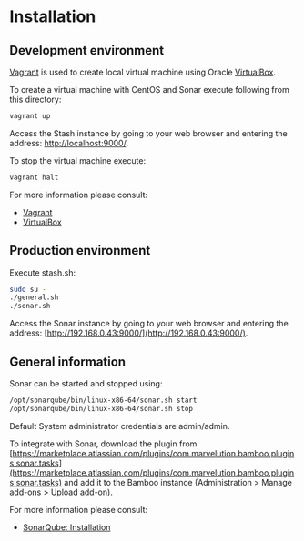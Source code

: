 Installation
============

Development environment
-----------------------

[Vagrant](http://www.vagrantup.com/) is used to create local virtual machine using Oracle [VirtualBox](https://www.virtualbox.org/).

To create a virtual machine with CentOS and Sonar execute following from this directory:

```bash
vagrant up
```

Access the Stash instance by going to your web browser and entering the address: [http://localhost:9000/](http://localhost:9000/).

To stop the virtual machine execute:

```bash
vagrant halt
```

For more information please consult:

* [Vagrant](http://www.vagrantup.com/)
* [VirtualBox](https://www.virtualbox.org/)

Production environment
----------------------

Execute stash.sh:

```bash
sudo su -
./general.sh
./sonar.sh
```

Access the Sonar instance by going to your web browser and entering the address: [http://192.168.0.43:9000/](http://192.168.0.43:9000/).


General information
-------------------

Sonar can be started and stopped using:

```bash
/opt/sonarqube/bin/linux-x86-64/sonar.sh start
/opt/sonarqube/bin/linux-x86-64/sonar.sh stop
```

Default System administrator credentials are admin/admin.

To integrate with Sonar, download the plugin from [https://marketplace.atlassian.com/plugins/com.marvelution.bamboo.plugins.sonar.tasks](https://marketplace.atlassian.com/plugins/com.marvelution.bamboo.plugins.sonar.tasks)
and add it to the Bamboo instance (Administration &gt; Manage add-ons &gt; Upload add-on).

For more information please consult:

* [SonarQube: Installation](http://docs.codehaus.org/display/SONAR/Installing)